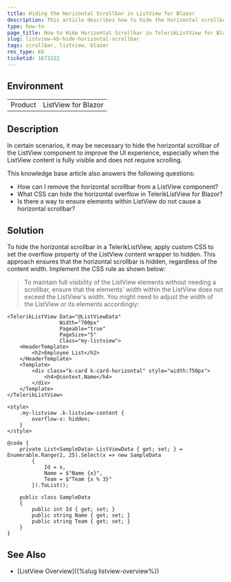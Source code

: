 ```yaml
---
title: Hiding the Horizontal Scrollbar in ListView for Blazor
description: This article describes how to hide the horizontal scrollbar in TelerikListView for Blazor by using custom CSS.
type: how-to
page_title: How to Hide Horizontal Scrollbar in TelerikListView for Blazor
slug: listview-kb-hide-horizontal-scrollbar
tags: scrollbar, listview, blazor
res_type: kb
ticketid: 1673222
---
```


## Environment

<table>
    <tbody>
        <tr>
            <td>Product</td>
            <td>ListView for Blazor</td>
        </tr>
    </tbody>
</table>

## Description

In certain scenarios, it may be necessary to hide the horizontal scrollbar of the ListView component to improve the UI experience, especially when the ListView content is fully visible and does not require scrolling. 

This knowledge base article also answers the following questions:

- How can I remove the horizontal scrollbar from a ListView component?
- What CSS can hide the horizontal overflow in TelerikListView for Blazor?
- Is there a way to ensure elements within ListView do not cause a horizontal scrollbar?

## Solution

To hide the horizontal scrollbar in a TelerikListView, apply custom CSS to set the overflow property of the ListView content wrapper to hidden. This approach ensures that the horizontal scrollbar is hidden, regardless of the content width. Implement the CSS rule as shown below:

> To maintain full visibility of the ListView elements without needing a scrollbar, ensure that the elements' width within the ListView does not exceed the ListView's width. You might need to adjust the width of the ListView or its elements accordingly:

````RAZOR
<TelerikListView Data="@ListViewData"
                 Width="700px"
                 Pageable="true"
                 PageSize="5"
                 Class="my-listview">
    <HeaderTemplate>
        <h2>Employee List</h2>
    </HeaderTemplate>
    <Template>
        <div class="k-card k-card-horizontal" style="width:750px">
            <h4>@context.Name</h4>
        </div>
    </Template>
</TelerikListView>

<style>
    .my-listview .k-listview-content {
        overflow-x: hidden;
    }
</style>

@code {
    private List<SampleData> ListViewData { get; set; } = Enumerable.Range(1, 25).Select(x => new SampleData
        {
            Id = x,
            Name = $"Name {x}",
            Team = $"Team {x % 3}"
        }).ToList();

    public class SampleData
    {
        public int Id { get; set; }
        public string Name { get; set; }
        public string Team { get; set; }
    }
}
````

## See Also

- [ListView Overview]({%slug listview-overview%})
